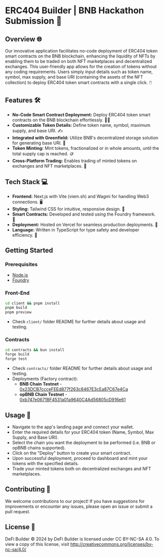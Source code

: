 # ERC404 Builder | BNB Hackathon Submission 🚀

## Overview 🌐

Our innovative application facilitates no-code deployment of ERC404 token smart contracts on the BNB blockchain, enhancing the liquidity of NFTs by enabling them to be traded on both NFT marketplaces and decentralized exchanges. This user-friendly app allows for the creation of tokens without any coding requirements. Users simply input details such as token name, symbol, max supply, and base URI (containing the assets of the NFT collection) to deploy ERC404 token smart contracts with a single click. 🖱️

## Features 🛠️

- **No-Code Smart Contract Deployment:** Deploy ERC404 token smart contracts on the BNB blockchain effortlessly. 🧙‍♂️
- **Customizable Token Details:** Define token name, symbol, maximum supply, and base URI. ✍️
- **Integrated with Greenfield:** Utilize BNB's decentralized storage solution for generating base URI. 🌱
- **Token Minting:** Mint tokens, fractionalized or in whole amounts, until the total supply cap is reached. 🪙
- **Cross-Platform Trading:** Enables trading of minted tokens on exchanges and NFT marketplaces. 💱

## Tech Stack 💻

- **Frontend:** Next.js with Vite (viem.sh) and Wagmi for handling Web3 connections. 🖥️
- **Styling:** Tailwind CSS for intuitive, responsive design. 🎨
- **Smart Contracts:** Developed and tested using the Foundry framework. 🔧
- **Deployment:** Hosted on Vercel for seamless production deployments. 🚢
- **Language:** Written in TypeScript for type safety and developer efficiency. 📝

## Getting Started

### Prerequisites

- [Node.js](https://nodejs.org/en/download/)
- [Foundry](https://book.getfoundry.sh/getting-started/installation.html)

### Front-End

```bash
cd client && pnpm install
pnpm build
pnpm preview
```

- Check `client/` folder README for further details about usage and testing.

### Contracts

```bash
cd contracts && bun install
forge build
forge test
```

- Check `contracts/` folder README for further details about usage and testing.
- Deployments (Factory contract):
  - **BNB Chain Testnet** - [0x23DCB7ccceFEEd877f263c8467E3cEa87C67e4Ca](https://testnet.bscscan.com/address/0x23DCB7ccceFEEd877f263c8467E3cEa87C67e4Ca)
  - **opBNB Chain Testnet** - [0xb747e0671BF4531a01a9640C4Ad56805cD916e61](https://testnet.opbnbscan.com/address/0xb747e0671BF4531a01a9640C4Ad56805cD916e61)

## Usage 📝

- Navigate to the app's landing page and connect your wallet.
- Enter the required details for your ERC404 token (Name, Symbol, Max Supply, and Base URI).
- Select the chain you want the deployment to be performed (i.e. BNB or opBNB chains supported).
- Click on the "Deploy" button to create your smart contract.
- Upon successful deployment, proceed to dashboard and mint your tokens with the specified details.
- Trade your minted tokens both on decentralized exchanges and NFT marketplaces.

## Contributing 🤝

We welcome contributions to our project! If you have suggestions for improvements or encounter any issues, please open an issue or submit a pull request.

## License 📄

DeFi Builder © 2024 by DeFi Builder is licensed under CC BY-NC-SA 4.0. To view a copy of this license, visit http://creativecommons.org/licenses/by-nc-sa/4.0/
